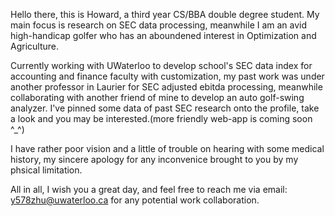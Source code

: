 Hello there, this is Howard, a third year CS/BBA double degree student. My main focus is research on SEC data processing, meanwhile I am an avid high-handicap golfer who has an aboundened interest in Optimization and Agriculture.

Currently working with UWaterloo to develop school's SEC data index for accounting and finance faculty with customization, my past work was under another professor in Laurier for SEC adjusted ebitda processing, meanwhile collaborating with another friend of mine to develop an auto golf-swing analyzer. I've pinned some data of past SEC research onto the profile, take a look and you may be interested.(more friendly web-app is coming soon ^_^)

I have rather poor vision and a little of trouble on hearing with some medical history, my sincere apology for any inconvenice brought to you by my phsical limitation.

All in all, I wish you a great day, and feel free to reach me via email: y578zhu@uwaterloo.ca for any potential work collaboration.
